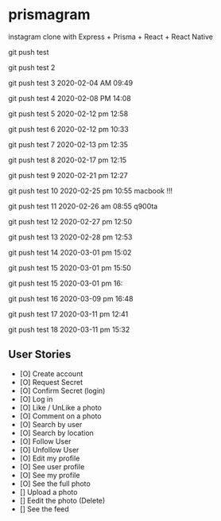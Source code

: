 # prismagram
instagram clone with Express + Prisma + React + React Native

git push test

git push test 2 

git push test 3 2020-02-04 AM 09:49

git push test 4 2020-02-08 PM 14:08

git push test 5 2020-02-12 pm 12:58

git push test 6 2020-02-12 pm 10:33

git push test 7 2020-02-13 pm 12:35

git push test 8 2020-02-17 pm 12:15

git push test 9 2020-02-21 pm 12:27

git push test 10 2020-02-25 pm 10:55 macbook !!!

git push test 11 2020-02-26 am 08:55 q900ta

git push test 12 2020-02-27 pm 12:50

git push test 13 2020-02-28 pm 12:53

git push test 14 2020-03-01 pm 15:02

git push test 15 2020-03-01 pm 15:50

git push test 15 2020-03-01 pm 16:

git push test 16 2020-03-09 pm 16:48

git push test 17 2020-03-11 pm 12:41

git push test 18 2020-03-11 pm 15:32

## User Stories

- [O] Create account
- [O] Request Secret
- [O] Confirm Secret (login)
- [O] Log in
- [O] Like / UnLike a photo
- [O] Comment on a photo
- [O] Search by user
- [O] Search by location
- [O] Follow User
- [O] Unfollow User
- [O] Edit my profile
- [O] See user profile
- [O] See my profile
- [O] See the full photo
- [] Upload a photo
- [] Eedit the photo (Delete)
- [] See the feed
